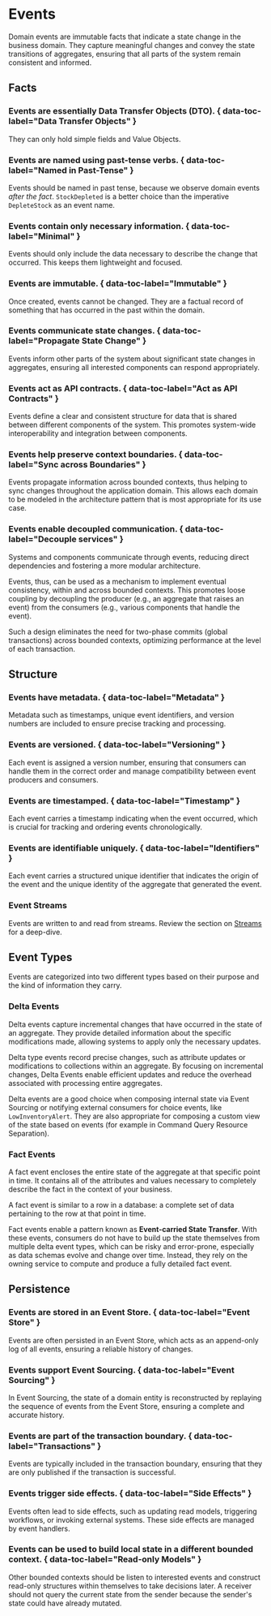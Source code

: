 # Events

Domain events are immutable facts that indicate a state change in the
business domain. They capture meaningful changes and convey the state
transitions of aggregates, ensuring that all parts of the system remain
consistent and informed.

## Facts

### Events are essentially Data Transfer Objects (DTO). { data-toc-label="Data Transfer Objects" }
They can only hold simple fields and Value Objects.

### Events are named using past-tense verbs. { data-toc-label="Named in Past-Tense" }
Events should be named in past tense, because we observe domain events _after
the fact_. `StockDepleted` is a better choice than the imperative
`DepleteStock` as an event name.

### Events contain only necessary information. { data-toc-label="Minimal" }
Events should only include the data necessary to describe the change that
occurred. This keeps them lightweight and focused.

### Events are immutable. { data-toc-label="Immutable" }
Once created, events cannot be changed. They are a factual record of something
that has occurred in the past within the domain.

### Events communicate state changes. { data-toc-label="Propagate State Change" }
Events inform other parts of the system about significant state changes in
aggregates, ensuring all interested components can respond appropriately.

### Events act as API contracts. { data-toc-label="Act as API Contracts" }

Events define a clear and consistent structure for data that is shared
between different components of the system. This promotes system-wide
interoperability and integration between components.

### Events help preserve context boundaries. { data-toc-label="Sync across Boundaries" }

Events propagate information across bounded contexts, thus helping to
sync changes throughout the application domain. This allows each domain
to be modeled in the architecture pattern that is most appropriate for its
use case.

### Events enable decoupled communication. { data-toc-label="Decouple services" }
Systems and components communicate through events, reducing direct dependencies
and fostering a more modular architecture.

Events, thus, can be used as a mechanism to implement eventual consistency,
within and across bounded contexts. This promotes loose coupling by decoupling
the producer (e.g., an aggregate that raises an event) from the consumers
(e.g., various components that handle the event).

Such a design eliminates the need for two-phase commits (global
transactions) across bounded contexts, optimizing performance at the level
of each transaction.

## Structure

### Events have **metadata**. { data-toc-label="Metadata" }
Metadata such as timestamps, unique event identifiers, and version numbers are
included to ensure precise tracking and processing.

### Events are **versioned**. { data-toc-label="Versioning" }
Each event is assigned a version number, ensuring that consumers can handle
them in the correct order and manage compatibility between event producers and
consumers.

### Events are **timestamped**. { data-toc-label="Timestamp" }
Each event carries a timestamp indicating when the event occurred, which is
crucial for tracking and ordering events chronologically.

### Events are identifiable uniquely.  { data-toc-label="Identifiers" }
Each event carries a structured unique identifier that indicates the origin of
the event and the unique identity of the aggregate that generated the event.

### Event Streams
Events are written to and read from streams. Review the section on
[Streams](../streams.md) for a deep-dive.

## Event Types

Events are categorized into two different types based on their purpose and the
kind of information they carry.

### Delta Events

Delta events capture incremental changes that have occurred in the state of
an aggregate. They provide detailed information about the specific
modifications made, allowing systems to apply only the necessary updates.

Delta type events record precise changes, such as  attribute updates or
modifications to collections within an aggregate. By focusing on incremental
changes, Delta Events enable efficient updates and reduce the overhead
associated with processing entire aggregates.

Delta events are a good choice when composing internal state via Event Sourcing
or notifying external consumers for choice events, like `LowInventoryAlert`.
They are also appropriate for composing a custom view of the state based on
events (for example in Command Query Resource Separation).

### Fact Events

A fact event encloses the entire state of the aggregate at that specific point
in time. It contains all of the attributes and values necessary to completely
describe the fact in the context of your business.

A fact event is similar to a row in a database: a complete set of data
pertaining to the row at that point in time.

Fact events enable a pattern known as **Event-carried State Transfer**. With
these events, consumers do not have to build up the state themselves from
multiple delta event types, which can be risky and error-prone, especially as
data schemas evolve and change over time. Instead, they rely on the owning
service to compute and produce a fully detailed fact event.

## Persistence

### Events are stored in an Event Store. { data-toc-label="Event Store" }
Events are often persisted in an Event Store, which acts as an append-only
log of all events, ensuring a reliable history of changes.

### Events support Event Sourcing. { data-toc-label="Event Sourcing" }
In Event Sourcing, the state of a domain entity is reconstructed by replaying
the sequence of events from the Event Store, ensuring a complete and accurate
history.

### Events are part of the transaction boundary. { data-toc-label="Transactions" }
Events are typically included in the transaction boundary, ensuring that they
are only published if the transaction is successful.

### Events trigger side effects. { data-toc-label="Side Effects" }
Events often lead to side effects, such as updating read models, triggering
workflows, or invoking external systems. These side effects are managed by
event handlers.

### Events can be used to build local state in a different bounded context. { data-toc-label="Read-only Models" }
Other bounded contexts should be listen to interested events and construct
read-only structures within themselves to take decisions later. A receiver
should not query the current state from the sender because the sender's state
could have already mutated.
